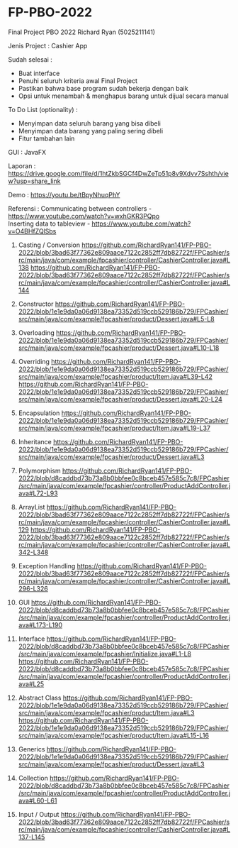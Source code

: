# FP-PBO-2022
Final Project PBO 2022
Richard Ryan (5025211141)


Jenis Project : Cashier App

Sudah selesai : 
- Buat interface
- Penuhi seluruh kriteria awal Final Project
- Pastikan bahwa base program sudah bekerja dengan baik
- Opsi untuk menambah & menghapus barang untuk dijual secara manual

To Do List (optionality) : 
- Menyimpan data seluruh barang yang bisa dibeli
- Menyimpan data barang yang paling sering dibeli
- Fitur tambahan lain

GUI : JavaFX

Laporan : https://drive.google.com/file/d/1htZkbSGCf4DwZeTp51p8v9Xdvv7Sshth/view?usp=share_link

Demo : https://youtu.be/tBpyNhuqPhY

Referensi : 
Communicating between controllers - https://www.youtube.com/watch?v=wxhGKR3PQpo  
Inserting data to tableview - https://www.youtube.com/watch?v=O4BHfZQlSbs

1. Casting / Conversion
https://github.com/RichardRyan141/FP-PBO-2022/blob/3bad63f77362e809aace7122c2852ff7db82722f/FPCashier/src/main/java/com/example/fpcashier/controller/CashierController.java#L138
https://github.com/RichardRyan141/FP-PBO-2022/blob/3bad63f77362e809aace7122c2852ff7db82722f/FPCashier/src/main/java/com/example/fpcashier/controller/CashierController.java#L144

2. Constructor
https://github.com/RichardRyan141/FP-PBO-2022/blob/1e1e9da0a06d9138ea73352d519ccb529186b729/FPCashier/src/main/java/com/example/fpcashier/product/Dessert.java#L5-L8

3. Overloading
https://github.com/RichardRyan141/FP-PBO-2022/blob/1e1e9da0a06d9138ea73352d519ccb529186b729/FPCashier/src/main/java/com/example/fpcashier/product/Dessert.java#L10-L18

4. Overriding
https://github.com/RichardRyan141/FP-PBO-2022/blob/1e1e9da0a06d9138ea73352d519ccb529186b729/FPCashier/src/main/java/com/example/fpcashier/product/Item.java#L39-L42
https://github.com/RichardRyan141/FP-PBO-2022/blob/1e1e9da0a06d9138ea73352d519ccb529186b729/FPCashier/src/main/java/com/example/fpcashier/product/Dessert.java#L20-L24

5. Encapsulation
https://github.com/RichardRyan141/FP-PBO-2022/blob/1e1e9da0a06d9138ea73352d519ccb529186b729/FPCashier/src/main/java/com/example/fpcashier/product/Item.java#L19-L37

6. Inheritance
https://github.com/RichardRyan141/FP-PBO-2022/blob/1e1e9da0a06d9138ea73352d519ccb529186b729/FPCashier/src/main/java/com/example/fpcashier/product/Dessert.java#L3

7. Polymorphism
https://github.com/RichardRyan141/FP-PBO-2022/blob/d8caddbd73b73a8b0bbfee0c8bceb457e585c7c8/FPCashier/src/main/java/com/example/fpcashier/controller/ProductAddController.java#L72-L93

8. ArrayList
https://github.com/RichardRyan141/FP-PBO-2022/blob/3bad63f77362e809aace7122c2852ff7db82722f/FPCashier/src/main/java/com/example/fpcashier/controller/CashierController.java#L129
https://github.com/RichardRyan141/FP-PBO-2022/blob/3bad63f77362e809aace7122c2852ff7db82722f/FPCashier/src/main/java/com/example/fpcashier/controller/CashierController.java#L342-L348

9. Exception Handling
https://github.com/RichardRyan141/FP-PBO-2022/blob/3bad63f77362e809aace7122c2852ff7db82722f/FPCashier/src/main/java/com/example/fpcashier/controller/CashierController.java#L296-L326

10. GUI
https://github.com/RichardRyan141/FP-PBO-2022/blob/d8caddbd73b73a8b0bbfee0c8bceb457e585c7c8/FPCashier/src/main/java/com/example/fpcashier/controller/ProductAddController.java#L173-L190

11. Interface
https://github.com/RichardRyan141/FP-PBO-2022/blob/d8caddbd73b73a8b0bbfee0c8bceb457e585c7c8/FPCashier/src/main/java/com/example/fpcashier/Initialize.java#L1-L8
https://github.com/RichardRyan141/FP-PBO-2022/blob/d8caddbd73b73a8b0bbfee0c8bceb457e585c7c8/FPCashier/src/main/java/com/example/fpcashier/controller/ProductAddController.java#L25

12. Abstract Class
https://github.com/RichardRyan141/FP-PBO-2022/blob/1e1e9da0a06d9138ea73352d519ccb529186b729/FPCashier/src/main/java/com/example/fpcashier/product/Item.java#L3
https://github.com/RichardRyan141/FP-PBO-2022/blob/1e1e9da0a06d9138ea73352d519ccb529186b729/FPCashier/src/main/java/com/example/fpcashier/product/Item.java#L15-L16

13. Generics
https://github.com/RichardRyan141/FP-PBO-2022/blob/1e1e9da0a06d9138ea73352d519ccb529186b729/FPCashier/src/main/java/com/example/fpcashier/product/Dessert.java#L3

14. Collection
https://github.com/RichardRyan141/FP-PBO-2022/blob/d8caddbd73b73a8b0bbfee0c8bceb457e585c7c8/FPCashier/src/main/java/com/example/fpcashier/controller/ProductAddController.java#L60-L61

15. Input / Output
https://github.com/RichardRyan141/FP-PBO-2022/blob/3bad63f77362e809aace7122c2852ff7db82722f/FPCashier/src/main/java/com/example/fpcashier/controller/CashierController.java#L137-L145
